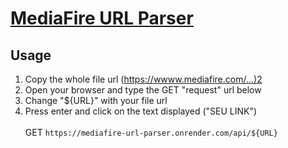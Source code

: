 # [MediaFire URL Parser](https://mediafire-url-parser.onrender.com)

## Usage
1. Copy the whole file url (https://wwww.mediafire.com/...)2
2. Open your browser and type the GET "request" url below
3. Change "${URL}" with your file url
4. Press enter and click on the text displayed ("SEU LINK")\
\
GET ```https://mediafire-url-parser.onrender.com/api/${URL}```
